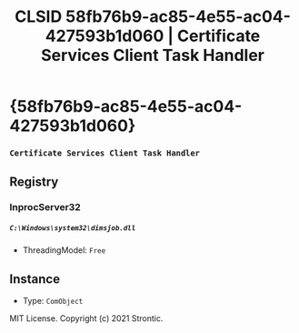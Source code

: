 ﻿---
title: "CLSID 58fb76b9-ac85-4e55-ac04-427593b1d060 | Certificate Services Client Task Handler"
excerpt: What is COM-Object CLSID 58fb76b9-ac85-4e55-ac04-427593b1d060?
---

# {58fb76b9-ac85-4e55-ac04-427593b1d060}

### `Certificate Services Client Task Handler`

## Registry


### InprocServer32

##### `C:\Windows\system32\dimsjob.dll`
* ThreadingModel: `Free`

## Instance

* Type: `ComObject`

MIT License. Copyright (c) 2021 Strontic.


